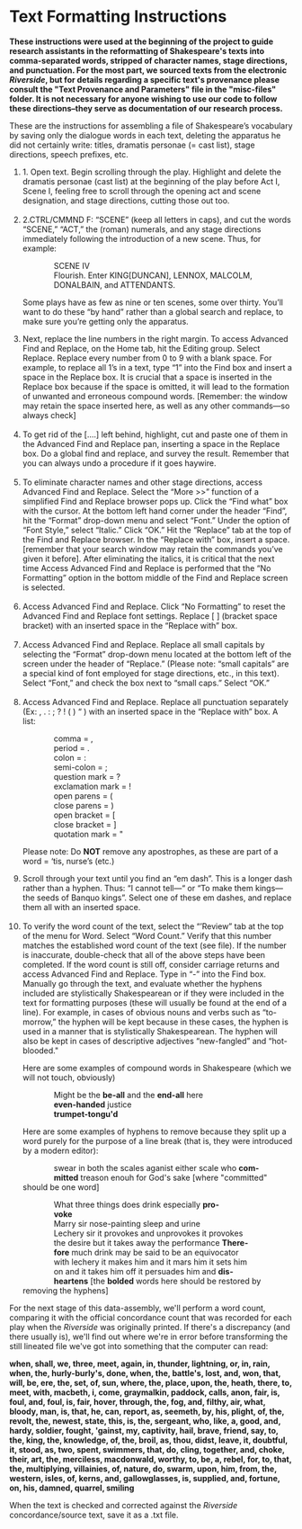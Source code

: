 # Text Formatting Instructions

**These instructions were used at the beginning of the project to guide research assistants in the reformatting of Shakespeare's texts into comma-separated words, stripped of character names, stage directions, and punctuation. For the most part, we sourced texts from the electronic *Riverside*, but for details regarding a specific text's provenance please consult the "Text Provenance and Parameters" file in the "misc-files" folder. It is not necessary for anyone wishing to use our code to follow these directions–they serve as documentation of our research process.**   

These are the instructions for assembling a file of Shakespeare’s vocabulary by saving only the dialogue words in each text, deleting the apparatus he did not certainly write: titles, dramatis personae (= cast list), stage directions, speech prefixes, etc.<br>

<ol><li>1. Open text. Begin scrolling through the play. Highlight and delete the dramatis personae (cast list) at the beginning of the play before Act I, Scene I, feeling free to scroll through the opening act and scene designation, and stage directions, cutting those out too.</li><br>

<li>2.CTRL/CMMND F: “SCENE” (keep all letters in caps), and cut the words “SCENE,” “ACT,” the (roman) numerals, and any stage directions immediately following the introduction of a new scene. Thus, for example:<br>  

&nbsp;&nbsp;&nbsp;&nbsp;&nbsp;&nbsp;&nbsp;&nbsp;&nbsp;&nbsp;&nbsp;&nbsp;&nbsp;&nbsp;SCENE IV<br>
&nbsp;&nbsp;&nbsp;&nbsp;&nbsp;&nbsp;&nbsp;&nbsp;&nbsp;&nbsp;&nbsp;&nbsp;&nbsp;&nbsp;Flourish. Enter KING[DUNCAN], LENNOX, MALCOLM,<br>
&nbsp;&nbsp;&nbsp;&nbsp;&nbsp;&nbsp;&nbsp;&nbsp;&nbsp;&nbsp;&nbsp;&nbsp;&nbsp;&nbsp;DONALBAIN, and ATTENDANTS.<br>

Some plays have as few as nine or ten scenes, some over thirty. You’ll want to do these “by hand” rather than a global search and replace, to make sure you’re getting only the apparatus.</li>

<li>Next, replace the line numbers in the right margin. To access Advanced Find and Replace, on the Home tab, hit the Editing group. Select Replace. Replace every number from 0 to 9 with a blank space. For example, to replace all 1’s in a text, type “1” into the Find box and insert a space in the Replace box. It is crucial that a space is inserted in the Replace box because if the space is omitted, it will lead to the formation of unwanted and erroneous compound words. [Remember: the window may retain the space inserted here, as well as any other commands—so always check]</li><br>

<li>To get rid of the [….] left behind, highlight, cut and paste one of them in the Advanced Find and Replace pan, inserting a space in the Replace box. Do a global find and replace, and survey the result. Remember that you can always undo a procedure if it goes haywire.</li><br>

<li>To eliminate character names and other stage directions, access Advanced Find and Replace. Select the “More >>” function of a simplified Find and Replace browser pops up. Click the “Find what” box with the cursor. At the bottom left hand corner under the header “Find”, hit the “Format” drop-down menu and select “Font.” Under the option of “Font Style,” select “Italic.” Click “OK.” Hit the “Replace” tab at the top of the Find and Replace browser. In the “Replace with” box, insert a space. [remember that your search window may retain the commands you’ve given it before]. After eliminating the italics, it is critical that the next time Access Advanced Find and Replace is performed that the “No Formatting” option in the bottom middle of the Find and Replace screen is selected.</li><br>

<li>Access Advanced Find and Replace. Click “No Formatting” to reset the Advanced Find and Replace font settings. Replace [ ] (bracket space bracket) with an inserted space in the “Replace with” box.</li><br>

<li>Access Advanced Find and Replace. Replace all small capitals by selecting the “Format” drop-down menu located at the bottom left of the screen under the header of “Replace.” (Please note: “small capitals” are a special kind of font employed for stage directions, etc., in this text). Select “Font,” and check the box next to “small caps.” Select “OK.”</li><br>

<li>Access Advanced Find and Replace. Replace all punctuation separately (Ex: , . : ; ? ! ( ) “ ) with an inserted space in the “Replace with” box. A list:<br>

&nbsp;&nbsp;&nbsp;&nbsp;&nbsp;&nbsp;&nbsp;&nbsp;&nbsp;&nbsp;&nbsp;&nbsp;&nbsp;&nbsp;comma = ,<br>
&nbsp;&nbsp;&nbsp;&nbsp;&nbsp;&nbsp;&nbsp;&nbsp;&nbsp;&nbsp;&nbsp;&nbsp;&nbsp;&nbsp;period = .<br>
&nbsp;&nbsp;&nbsp;&nbsp;&nbsp;&nbsp;&nbsp;&nbsp;&nbsp;&nbsp;&nbsp;&nbsp;&nbsp;&nbsp;colon = :<br>
&nbsp;&nbsp;&nbsp;&nbsp;&nbsp;&nbsp;&nbsp;&nbsp;&nbsp;&nbsp;&nbsp;&nbsp;&nbsp;&nbsp;semi-colon = ;<br>
&nbsp;&nbsp;&nbsp;&nbsp;&nbsp;&nbsp;&nbsp;&nbsp;&nbsp;&nbsp;&nbsp;&nbsp;&nbsp;&nbsp;question mark = ?<br>
&nbsp;&nbsp;&nbsp;&nbsp;&nbsp;&nbsp;&nbsp;&nbsp;&nbsp;&nbsp;&nbsp;&nbsp;&nbsp;&nbsp;exclamation mark = !<br>
&nbsp;&nbsp;&nbsp;&nbsp;&nbsp;&nbsp;&nbsp;&nbsp;&nbsp;&nbsp;&nbsp;&nbsp;&nbsp;&nbsp;open parens = (<br>
&nbsp;&nbsp;&nbsp;&nbsp;&nbsp;&nbsp;&nbsp;&nbsp;&nbsp;&nbsp;&nbsp;&nbsp;&nbsp;&nbsp;close parens = )<br>
&nbsp;&nbsp;&nbsp;&nbsp;&nbsp;&nbsp;&nbsp;&nbsp;&nbsp;&nbsp;&nbsp;&nbsp;&nbsp;&nbsp;open bracket = [<br>
&nbsp;&nbsp;&nbsp;&nbsp;&nbsp;&nbsp;&nbsp;&nbsp;&nbsp;&nbsp;&nbsp;&nbsp;&nbsp;&nbsp;close bracket = ]<br>
&nbsp;&nbsp;&nbsp;&nbsp;&nbsp;&nbsp;&nbsp;&nbsp;&nbsp;&nbsp;&nbsp;&nbsp;&nbsp;&nbsp;quotation mark = "<br>

Please note: Do **NOT** remove any apostrophes, as these are part of a word = ‘tis, nurse’s (etc.)</li>

<li>Scroll through your text until you find an “em dash”. This is a longer dash rather than a hyphen. Thus: “I cannot tell—“ or “To make them kings—the seeds of Banquo kings”. Select one of these em dashes, and replace them all with an inserted space.</li><br>

<li>To verify the word count of the text, select the “’Review” tab at the top of the menu for Word. Select “Word Count.” Verify that this number matches the established word count of the text (see file). If the number is inaccurate, double-check that all of the above steps have been completed. If the word count is still off, consider carriage returns and access Advanced Find and Replace. Type in “-” into the Find box. Manually go through the text, and evaluate whether the hyphens included are stylistically Shakespearean or if they were included in the text for formatting purposes (these will usually be found at the end of a line). For example, in cases of obvious nouns and verbs such as “to-morrow,” the hyphen will be kept because in these cases, the hyphen is used in a manner that is stylistically Shakespearean. The hyphen will also be kept in cases of descriptive adjectives “new-fangled” and “hot-blooded."<br>  

Here are some examples of compound words in Shakespeare (which we will not touch, obviously)<br> 

&nbsp;&nbsp;&nbsp;&nbsp;&nbsp;&nbsp;&nbsp;&nbsp;&nbsp;&nbsp;&nbsp;&nbsp;&nbsp;&nbsp;Might be the **be-all** and the **end-all** here<br> 
&nbsp;&nbsp;&nbsp;&nbsp;&nbsp;&nbsp;&nbsp;&nbsp;&nbsp;&nbsp;&nbsp;&nbsp;&nbsp;&nbsp;**even-handed** justice<br> 
&nbsp;&nbsp;&nbsp;&nbsp;&nbsp;&nbsp;&nbsp;&nbsp;&nbsp;&nbsp;&nbsp;&nbsp;&nbsp;&nbsp;**trumpet-tongu'd**<br> 

Here are some examples of hyphens to remove because they split up a word purely for the purpose of a line break (that is, they were introduced by a modern editor):<br> 

&nbsp;&nbsp;&nbsp;&nbsp;&nbsp;&nbsp;&nbsp;&nbsp;&nbsp;&nbsp;&nbsp;&nbsp;&nbsp;&nbsp;swear in both the scales aganist either scale who **com-**<br>
&nbsp;&nbsp;&nbsp;&nbsp;&nbsp;&nbsp;&nbsp;&nbsp;&nbsp;&nbsp;&nbsp;&nbsp;&nbsp;&nbsp;**mitted** treason enouh for God's sake [where "committed" should be one word]<br> 

&nbsp;&nbsp;&nbsp;&nbsp;&nbsp;&nbsp;&nbsp;&nbsp;&nbsp;&nbsp;&nbsp;&nbsp;&nbsp;&nbsp;What three things does drink especially **pro-**<br>
&nbsp;&nbsp;&nbsp;&nbsp;&nbsp;&nbsp;&nbsp;&nbsp;&nbsp;&nbsp;&nbsp;&nbsp;&nbsp;&nbsp;**voke**<br>
&nbsp;&nbsp;&nbsp;&nbsp;&nbsp;&nbsp;&nbsp;&nbsp;&nbsp;&nbsp;&nbsp;&nbsp;&nbsp;&nbsp;Marry sir nose-painting sleep and urine<br>
&nbsp;&nbsp;&nbsp;&nbsp;&nbsp;&nbsp;&nbsp;&nbsp;&nbsp;&nbsp;&nbsp;&nbsp;&nbsp;&nbsp;Lechery sir it provokes and unprovokes it provokes<br>
&nbsp;&nbsp;&nbsp;&nbsp;&nbsp;&nbsp;&nbsp;&nbsp;&nbsp;&nbsp;&nbsp;&nbsp;&nbsp;&nbsp;the desire but it takes away the performance **There-**<br>
&nbsp;&nbsp;&nbsp;&nbsp;&nbsp;&nbsp;&nbsp;&nbsp;&nbsp;&nbsp;&nbsp;&nbsp;&nbsp;&nbsp;**fore** much drink may be said to be an equivocator<br>
&nbsp;&nbsp;&nbsp;&nbsp;&nbsp;&nbsp;&nbsp;&nbsp;&nbsp;&nbsp;&nbsp;&nbsp;&nbsp;&nbsp;with lechery it makes him and it mars him it sets him<br>
&nbsp;&nbsp;&nbsp;&nbsp;&nbsp;&nbsp;&nbsp;&nbsp;&nbsp;&nbsp;&nbsp;&nbsp;&nbsp;&nbsp;on and it takes him off it persuades him and **dis-**<br>
&nbsp;&nbsp;&nbsp;&nbsp;&nbsp;&nbsp;&nbsp;&nbsp;&nbsp;&nbsp;&nbsp;&nbsp;&nbsp;&nbsp;**heartens** [the **bolded** words here should be restored by removing the hyphens]</li></ol>

For the next stage of this data-assembly, we'll perform a word count, comparing it with the official concordance count that was recorded for each play when the *Riverside* was originally printed. If there's a discrepancy (and there usually is), we'll find out where we're in error before transforming the still lineated file we've got into something that the computer can read:<br>

**when, shall, we, three, meet, again, in, thunder, lightning, or, in, rain, when, the, hurly-burly's, done, when, the, battle's, lost, and, won, that, will, be, ere, the, set, of, sun, where, the, place, upon, the, heath, there, to, meet, with, macbeth, i, come, graymalkin, paddock, calls, anon, fair, is, foul, and, foul, is, fair, hover, through, the, fog, and, filthy, air, what, bloody, man, is, that, he, can, report, as, seemeth, by, his, plight, of, the, revolt, the, newest, state, this, is, the, sergeant, who, like, a, good, and, hardy, soldier, fought, 'gainst, my, captivity, hail, brave, friend, say, to, the, king, the, knowledge, of, the, broil, as, thou, didst, leave, it, doubtful, it, stood, as, two, spent, swimmers, that, do, cling, together, and, choke, their, art, the, merciless, macdonwald, worthy, to, be, a, rebel, for, to, that, the, multiplying, villainies, of, nature, do, swarm, upon, him, from, the, western, isles, of, kerns, and, gallowglasses, is, supplied, and, fortune, on, his, damned, quarrel, smiling**<br>

When the text is checked and corrected against the *Riverside* concordance/source text, save it as a .txt file. 
